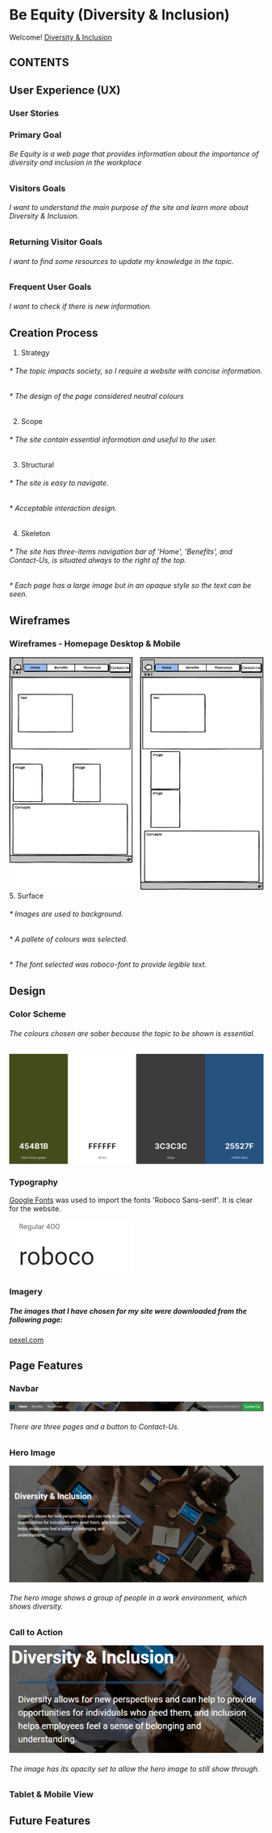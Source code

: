 # Be Equity (Diversity & Inclusion)

Welcome! 
[Diversity & Inclusion](https://guisselacp.github.io/project-gcp/)


## CONTENTS



## User Experience (UX)
### User Stories
### Primary Goal
###### Be Equity is a web page that provides information about the importance of diversity and inclusion in the workplace
### Visitors Goals
###### I want to understand the main purpose of the site and learn more about Diversity & Inclusion.
### Returning Visitor Goals
###### I want to find some resources to update my knowledge in the topic.
### Frequent User Goals
###### I want to check if there is new information.
## Creation Process
1. Strategy  
###### * The topic impacts society, so I require a website with concise information.
###### * The design of the page considered neutral colours
2. Scope
###### * The site contain essential information and useful to the user.
3. Structural
###### * The site is easy to navigate.
###### * Acceptable interaction design.
4. Skeleton
###### * The site has three-items navigation bar of 'Home', 'Benefits', and Contact-Us, is situated always to the right of the top.
###### * Each page has a large image but in an opaque style so the text can be seen.
## Wireframes
### Wireframes - Homepage Desktop & Mobile
![alt Home-Page](docs/documentation/Home-Page-Wireframe.png)
5. Surface
###### * Images are used to background.
###### * A pallete of colours was selected.
###### * The font selected was roboco-font to provide legible text.
## Design
### Color Scheme
###### The colours chosen are sober because the topic to be shown is essential.
![alt Color-Scheme](docs/documentation/color-scheme.png)
### Typography
[Google Fonts](https://fonts.google.com/) was used to import the fonts 'Roboco Sans-serif'. It is clear for the website.

![alt Font](docs/documentation/font.png)
### Imagery
##### The images that I have chosen for my site were downloaded from the following page: 
[pexel.com](https://www.pexels.com/)
## Page Features
### Navbar
![alt Nav-Bar](docs/documentation/navbar.png)
###### There are three pages and a button to Contact-Us.
### Hero Image
![alt Hero-Image](docs/documentation/hero-image.png)
###### The hero image shows a group of people in a work environment, which shows diversity.
### Call to Action
![alt Call-to-action](docs/documentation/call-to-action.png)
###### The image has its opacity set to allow the hero image to still show through.
### Tablet & Mobile View
## Future Features






